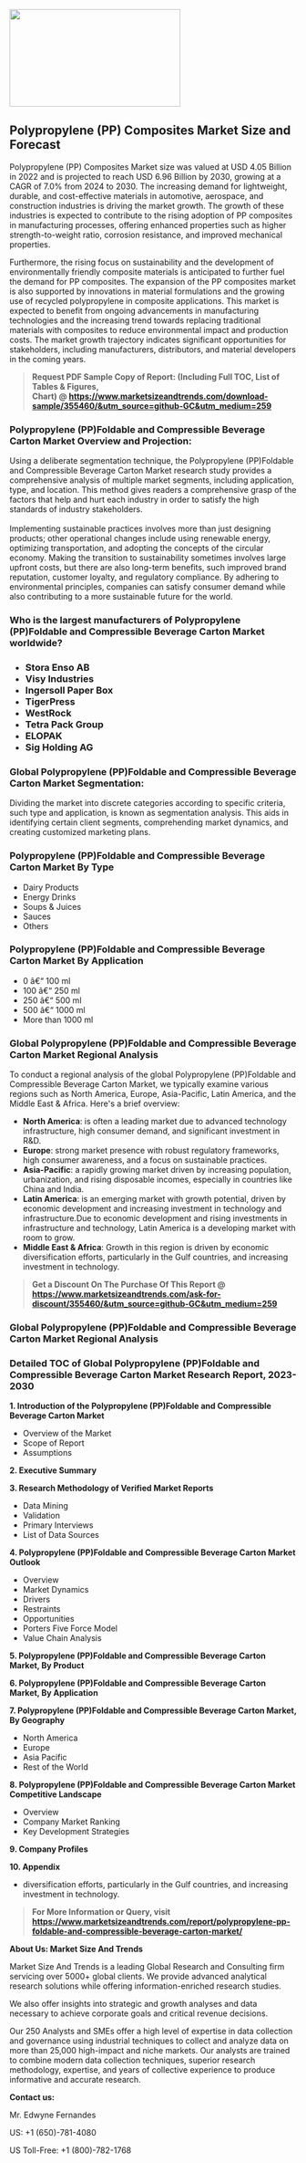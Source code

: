 <p><img class="alignnone size-medium wp-image-20088" src="https://ffe5etoiles.com/wp-content/uploads/2024/12/MST1-300x171.png" alt="" width="300" height="171" /></p><h2>Polypropylene (PP) Composites Market Size and Forecast</h2><p>Polypropylene (PP) Composites Market size was valued at USD 4.05 Billion in 2022 and is projected to reach USD 6.96 Billion by 2030, growing at a CAGR of 7.0% from 2024 to 2030. The increasing demand for lightweight, durable, and cost-effective materials in automotive, aerospace, and construction industries is driving the market growth. The growth of these industries is expected to contribute to the rising adoption of PP composites in manufacturing processes, offering enhanced properties such as higher strength-to-weight ratio, corrosion resistance, and improved mechanical properties.</p><p>Furthermore, the rising focus on sustainability and the development of environmentally friendly composite materials is anticipated to further fuel the demand for PP composites. The expansion of the PP composites market is also supported by innovations in material formulations and the growing use of recycled polypropylene in composite applications. This market is expected to benefit from ongoing advancements in manufacturing technologies and the increasing trend towards replacing traditional materials with composites to reduce environmental impact and production costs. The market growth trajectory indicates significant opportunities for stakeholders, including manufacturers, distributors, and material developers in the coming years.</p></p><blockquote id="" class=""><strong>Request PDF Sample Copy of Report: (Including Full TOC, List of Tables &amp; Figures, Chart)&nbsp;@&nbsp;<strong><a href="https://www.marketsizeandtrends.com/download-sample/355460/&utm_source=github-GC&utm_medium=259" target="_blank">https://www.marketsizeandtrends.com/download-sample/355460/&utm_source=github-GC&utm_medium=259</a></strong></strong></blockquote><h3 id="" class="">Polypropylene (PP)Foldable and Compressible Beverage Carton Market&nbsp;Overview and Projection:</h3><p id="" class="">Using a deliberate segmentation technique, the Polypropylene (PP)Foldable and Compressible Beverage Carton Market research study provides a comprehensive analysis of multiple market segments, including application, type, and location. This method gives readers a comprehensive grasp of the factors that help and hurt each industry in order to satisfy the high standards of industry stakeholders. <br /> <br />Implementing sustainable practices involves more than just designing products; other operational changes include using renewable energy, optimizing transportation, and adopting the concepts of the circular economy. Making the transition to sustainability sometimes involves large upfront costs, but there are also long-term benefits, such improved brand reputation, customer loyalty, and regulatory compliance. By adhering to environmental principles, companies can satisfy consumer demand while also contributing to a more sustainable future for the world.</p><h3 id="" class="">Who is the largest manufacturers of&nbsp;Polypropylene (PP)Foldable and Compressible Beverage Carton Market worldwide?</h3><h3 class=""><p><ul><li>Stora Enso AB </li><li> Visy Industries </li><li> Ingersoll Paper Box </li><li> TigerPress </li><li> WestRock </li><li> Tetra Pack Group </li><li> ELOPAK </li><li> Sig Holding AG</li></ul></p></h3><h3 id="" class="">Global&nbsp;Polypropylene (PP)Foldable and Compressible Beverage Carton Market Segmentation:</h3><p id="" class="">Dividing the market into discrete categories according to specific criteria, such type and application, is known as segmentation analysis. This aids in identifying certain client segments, comprehending market dynamics, and creating customized marketing plans.</p><h3 id="" class="">Polypropylene (PP)Foldable and Compressible Beverage Carton Market&nbsp;By Type</h3><p><p><ul><li>Dairy Products</li><li> Energy Drinks</li><li> Soups & Juices</li><li> Sauces</li><li> Others</p></li></ul></p></p><h3 id="" class="">Polypropylene (PP)Foldable and Compressible Beverage Carton Market&nbsp;By Application</h3><p class=""><p><ul><li>0 â€“ 100 ml</li><li> 100 â€“ 250 ml</li><li> 250 â€“ 500 ml</li><li> 500 â€“ 1000 ml</li><li> More than 1000 ml</li></ul></p></p><h3 id="" class="">Global Polypropylene (PP)Foldable and Compressible Beverage Carton Market Regional Analysis</h3><p id="" class="">To conduct a regional analysis of the global Polypropylene (PP)Foldable and Compressible Beverage Carton Market, we typically examine various regions such as North America, Europe, Asia-Pacific, Latin America, and the Middle East &amp; Africa. Here's a brief overview:</p><ul><li><strong>North America</strong>: is often a leading market due to advanced technology infrastructure, high consumer demand, and significant investment in R&amp;D.</li><li><strong>Europe</strong>: strong market presence with robust regulatory frameworks, high consumer awareness, and a focus on sustainable practices.</li><li><strong>Asia-Pacific</strong>: a rapidly growing market driven by increasing population, urbanization, and rising disposable incomes, especially in countries like China and India.</li><li><strong>Latin America</strong>: is an emerging market with growth potential, driven by economic development and increasing investment in technology and infrastructure.Due to economic development and rising investments in infrastructure and technology, Latin America is a developing market with room to grow.</li><li><strong>Middle East &amp; Africa</strong>: Growth in this region is driven by economic diversification efforts, particularly in the Gulf countries, and increasing investment in technology.</li></ul><blockquote id="" class=""><strong>Get a Discount On The Purchase Of This Report @ <strong><a href="https://www.marketsizeandtrends.com/ask-for-discount/355460/&utm_source=github-GC&utm_medium=259" target="_blank">https://www.marketsizeandtrends.com/ask-for-discount/355460/&utm_source=github-GC&utm_medium=259</a></strong></strong></blockquote><h3 id="" class="">Global Polypropylene (PP)Foldable and Compressible Beverage Carton Market Regional Analysis</h3><h3 id="" class="">Detailed TOC of Global Polypropylene (PP)Foldable and Compressible Beverage Carton Market Research Report, 2023-2030</h3><p id="" class=""><strong>1. Introduction of the Polypropylene (PP)Foldable and Compressible Beverage Carton Market</strong></p><ul><li>Overview of the Market</li><li>Scope of Report</li><li>Assumptions</li></ul><p id="" class=""><strong>2. Executive Summary</strong></p><p id="" class=""><strong>3. Research Methodology of Verified Market Reports</strong></p><ul><li>Data Mining</li><li>Validation</li><li>Primary Interviews</li><li>List of Data Sources</li></ul><p id="" class=""><strong>4. Polypropylene (PP)Foldable and Compressible Beverage Carton Market Outlook</strong></p><ul><li>Overview</li><li>Market Dynamics</li><li>Drivers</li><li>Restraints</li><li>Opportunities</li><li>Porters Five Force Model</li><li>Value Chain Analysis</li></ul><p id="" class=""><strong>5. Polypropylene (PP)Foldable and Compressible Beverage Carton Market, By Product</strong></p><p id="" class=""><strong>6. Polypropylene (PP)Foldable and Compressible Beverage Carton Market, By Application</strong></p><p id="" class=""><strong>7. Polypropylene (PP)Foldable and Compressible Beverage Carton Market, By Geography</strong></p><ul><li>North America</li><li>Europe</li><li>Asia Pacific</li><li>Rest of the World</li></ul><p id="" class=""><strong>8. Polypropylene (PP)Foldable and Compressible Beverage Carton Market Competitive Landscape</strong></p><ul><li>Overview</li><li>Company Market Ranking</li><li>Key Development Strategies</li></ul><p id="" class=""><strong>9. Company Profiles</strong></p><p id="" class=""><strong>10. Appendix</strong></p><ul><li>diversification efforts, particularly in the Gulf countries, and increasing investment in technology.</li></ul><blockquote id="" class=""><strong>For More Information or Query, visit <strong><strong><a href="https://www.marketsizeandtrends.com/report/polypropylene-pp-foldable-and-compressible-beverage-carton-market/" target="_blank">https://www.marketsizeandtrends.com/report/polypropylene-pp-foldable-and-compressible-beverage-carton-market/</a></strong></strong></strong></blockquote><p id="" class=""><strong>About Us: Market Size And Trends</strong></p><p id="" class="">Market Size And Trends is a leading Global Research and Consulting firm servicing over 5000+ global clients. We provide advanced analytical research solutions while offering information-enriched research studies.</p><p id="" class="">We also offer insights into strategic and growth analyses and data necessary to achieve corporate goals and critical revenue decisions.</p><p id="" class="">Our 250 Analysts and SMEs offer a high level of expertise in data collection and governance using industrial techniques to collect and analyze data on more than 25,000 high-impact and niche markets. Our analysts are trained to combine modern data collection techniques, superior research methodology, expertise, and years of collective experience to produce informative and accurate research.</p><p id="" class=""><strong>Contact us:</strong></p><p id="" class="">Mr. Edwyne Fernandes</p><p id="" class="">US: +1 (650)-781-4080</p><p id="" class="">US Toll-Free: +1 (800)-782-1768</p>
